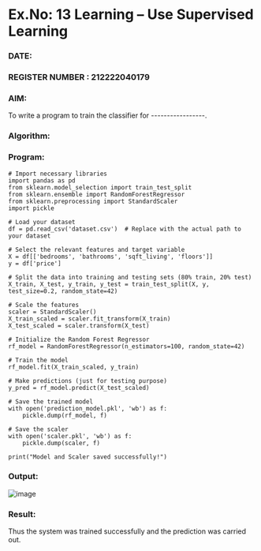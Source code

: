 # Ex.No: 13 Learning – Use Supervised Learning  
### DATE:                                                                            
### REGISTER NUMBER : 212222040179
### AIM: 
To write a program to train the classifier for -----------------.
###  Algorithm:

### Program:
```
# Import necessary libraries
import pandas as pd
from sklearn.model_selection import train_test_split
from sklearn.ensemble import RandomForestRegressor
from sklearn.preprocessing import StandardScaler
import pickle

# Load your dataset
df = pd.read_csv('dataset.csv')  # Replace with the actual path to your dataset

# Select the relevant features and target variable
X = df[['bedrooms', 'bathrooms', 'sqft_living', 'floors']]
y = df['price']

# Split the data into training and testing sets (80% train, 20% test)
X_train, X_test, y_train, y_test = train_test_split(X, y, test_size=0.2, random_state=42)

# Scale the features
scaler = StandardScaler()
X_train_scaled = scaler.fit_transform(X_train)
X_test_scaled = scaler.transform(X_test)

# Initialize the Random Forest Regressor
rf_model = RandomForestRegressor(n_estimators=100, random_state=42)

# Train the model
rf_model.fit(X_train_scaled, y_train)

# Make predictions (just for testing purpose)
y_pred = rf_model.predict(X_test_scaled)

# Save the trained model
with open('prediction_model.pkl', 'wb') as f:
    pickle.dump(rf_model, f)

# Save the scaler
with open('scaler.pkl', 'wb') as f:
    pickle.dump(scaler, f)

print("Model and Scaler saved successfully!")

```
### Output:


![image](https://github.com/user-attachments/assets/85f9d38f-ff4e-4a91-82f0-39f4f211eb36)






### Result:
Thus the system was trained successfully and the prediction was carried out.
